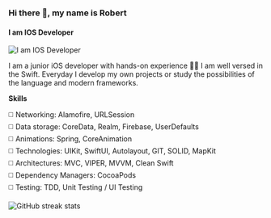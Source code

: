### Hi there 👋, my name is Robert
#### I am IOS Developer
![I am IOS Developer](https://sun9-83.userapi.com/impg/GL1oGMBgVWXIa6zEJ3-lNtxlFwuL7o0JtoeBfg/Jt6NsfRDD7w.jpg?size=600x200&quality=96&sign=efc6b858267093bf7ac5d1adca7b045c&type=album)


I am a junior iOS developer with hands-on experience ✋🏼
I am well versed in the Swift. Everyday I develop my own projects or study the possibilities of the language and modern frameworks.

**Skills** 

◻️ Networking: Alamofire, URLSession \
◻️ Data storage: CoreData, Realm, Firebase, UserDefaults \
◻️ Animations: Spring, CoreAnimation \
◻️ Technologies: UIKit, SwiftUI, Autolayout, GIT, SOLID, MapKit \
◻️ Architectures: MVС, VIPER, MVVM, Clean Swift\
◻️ Dependency Managers: CocoaPods \
◻️ Testing: TDD, Unit Testing / UI Testing 



![GitHub streak stats](https://github-readme-streak-stats.herokuapp.com/?user=Frankxz)  
